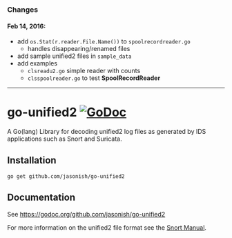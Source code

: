 ### Changes

#### Feb 14, 2016:

* add ```os.Stat(r.reader.File.Name())``` to ```spoolrecordreader.go```
  * handles disappearing/renamed files
* add sample unified2 files in ```sample_data```
* add examples
  * ```clsreadu2.go``` simple reader with counts
  * ```clsspoolreader.go``` to test **SpoolRecordReader**

***

# go-unified2 [![GoDoc](https://godoc.org/github.com/jasonish/go-unified2?status.png)](https://godoc.org/github.com/jasonish/go-unified2)

A Go(lang) Library for decoding unified2 log files as generated by IDS
applications such as Snort and Suricata.

## Installation

```
go get github.com/jasonish/go-unified2
```

## Documentation

See https://godoc.org/github.com/jasonish/go-unified2

For more information on the unified2 file format see the
[Snort Manual](http://manual.snort.org/node44.html).
